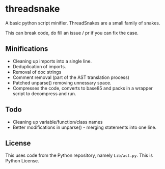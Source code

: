 # threadsnake

A basic python script minifier.
ThreadSnakes are a small family of snakes.

This can break code, do fill an issue / pr if you can fix the case.

## Minifications

* Cleaning up imports into a single line.
* Deduplication of imports.
* Removal of doc strings
* Comment removal (part of the AST translation process)
* Patched unparse() removing unnessary space.
* Compresses the code, converts to base85 and packs in a wrapper script to
  decompress and run.

## Todo

* Cleaning up variable/function/class names
* Better modifications in unparse() - merging statements into one line.

## License

This uses code from the Python repository, namely `Lib/ast.py`.
This is Python License.
